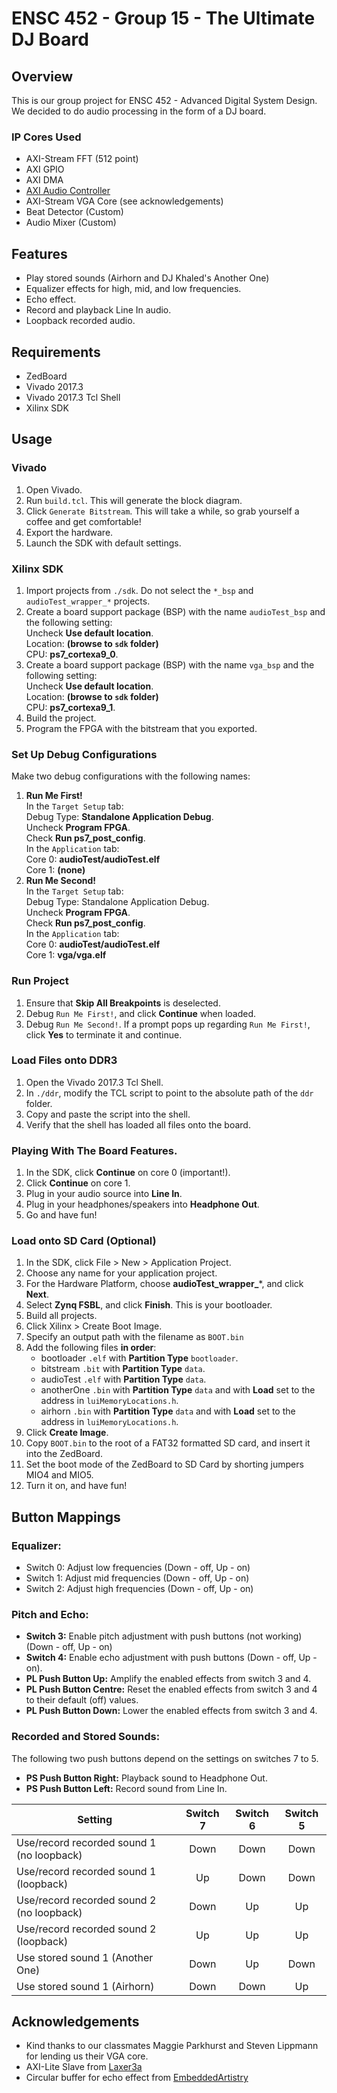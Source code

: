 # ENSC 452 - Group 15 - The Ultimate DJ Board

## Overview
This is our group project for ENSC 452 - Advanced Digital System Design.  We decided to do audio processing in the form of a DJ board.

### IP Cores Used
* AXI-Stream FFT (512 point)
* AXI GPIO
* AXI DMA
* [AXI Audio Controller](https://github.com/Laxer3a/ZedBoardAudio)
* AXI-Stream VGA Core (see acknowledgements)
* Beat Detector (Custom)
* Audio Mixer (Custom)


## Features
* Play stored sounds (Airhorn and DJ Khaled's Another One)
* Equalizer effects for high, mid, and low frequencies.
* Echo effect.
* Record and playback Line In audio.
* Loopback recorded audio.

## Requirements
* ZedBoard
* Vivado 2017.3
* Vivado 2017.3 Tcl Shell
* Xilinx SDK

## Usage

### Vivado
1. Open Vivado.
2. Run `build.tcl`.  This will generate the block diagram.
3. Click `Generate Bitstream`.  This will take a while, so grab yourself a coffee and get comfortable!
4. Export the hardware.
5. Launch the SDK with default settings.

### Xilinx SDK
1. Import projects from `./sdk`.  Do not select the `*_bsp` and `audioTest_wrapper_*` projects.
2. Create a board support package (BSP) with the name `audioTest_bsp` and the following setting:  
   Uncheck **Use default location**.  
   Location: **(browse to `sdk` folder)**  
   CPU: **ps7_cortexa9_0**.
3. Create a board support package (BSP) with the name `vga_bsp` and the following setting:  
   Uncheck **Use default location**.  
   Location: **(browse to `sdk` folder)**  
   CPU: **ps7_cortexa9_1**.
2. Build the project.
3. Program the FPGA with the bitstream that you exported.

### Set Up Debug Configurations
Make two debug configurations with the following names:

1. **Run Me First!**  
   In the `Target Setup` tab:  
   Debug Type: **Standalone Application Debug**.  
   Uncheck **Program FPGA**.  
   Check **Run ps7\_post\_config**.  
   In the `Application` tab:  
   Core 0: **audioTest/audioTest.elf**  
   Core 1: **(none)**
2. **Run Me Second!**  
   In the `Target Setup` tab:  
   Debug Type: Standalone Application Debug.  
   Uncheck **Program FPGA**.  
   Check **Run ps7\_post\_config**.  
   In the `Application` tab:  
   Core 0: **audioTest/audioTest.elf**  
   Core 1: **vga/vga.elf**

### Run Project
1. Ensure that **Skip All Breakpoints** is deselected.
2. Debug `Run Me First!`, and click **Continue** when loaded.
3. Debug `Run Me Second!`.  If a prompt pops up regarding `Run Me First!`, click **Yes** to terminate it and continue.

### Load Files onto DDR3
1. Open the Vivado 2017.3 Tcl Shell.
2. In `./ddr`, modify the TCL script to point to the absolute path of the `ddr` folder.
3. Copy and paste the script into the shell.
4. Verify that the shell has loaded all files onto the board.

### Playing With The Board Features.
1. In the SDK, click **Continue** on core 0 (important!).
2. Click **Continue** on core 1.
3. Plug in your audio source into **Line In**.
4. Plug in your headphones/speakers into **Headphone Out**.
5. Go and have fun!

### Load onto SD Card (Optional)
1. In the SDK, click File > New > Application Project.
2. Choose any name for your application project.
3. For the Hardware Platform, choose **audioTest_wrapper_***, and click **Next**.
4. Select **Zynq FSBL**, and click **Finish**.  This is your bootloader.
5. Build all projects.
6. Click Xilinx > Create Boot Image.
7. Specify an output path with the filename as `BOOT.bin`
7. Add the following files **in order**:
   - bootloader `.elf` with **Partition Type** `bootloader`.
   - bitstream `.bit` with **Partition Type** `data`.
   - audioTest `.elf` with **Partition Type** `data`.
   - anotherOne `.bin` with **Partition Type** `data` and with **Load** set to the address in `luiMemoryLocations.h`.
   - airhorn `.bin` with **Partition Type** `data` and with **Load** set to the address in `luiMemoryLocations.h`.
8. Click **Create Image**.
9. Copy `BOOT.bin` to the root of a FAT32 formatted SD card, and insert it into the ZedBoard.
10. Set the boot mode of the ZedBoard to SD Card by shorting jumpers MIO4 and MIO5.
11. Turn it on, and have fun!


## Button Mappings
### Equalizer: 

- Switch 0: Adjust low frequencies (Down - off, Up - on)  
- Switch 1: Adjust mid frequencies (Down - off, Up - on)  
- Switch 2: Adjust high frequencies (Down - off, Up - on)  

### Pitch and Echo:
- **Switch 3:** Enable pitch adjustment with push buttons (not working) (Down - off, Up - on)
- **Switch 4:** Enable echo adjustment with push buttons (Down - off, Up - on).
- **PL Push Button Up:** Amplify the enabled effects from switch 3 and 4.
- **PL Push Button Centre:** Reset the enabled effects from switch 3 and 4 to their default (off) values.
- **PL Push Button Down:** Lower the enabled effects from switch 3 and 4.

### Recorded and Stored Sounds:
The following two push buttons depend on the settings on switches 7 to 5.

- **PS Push Button Right:** Playback sound to Headphone Out.
- **PS Push Button Left:** Record sound from Line In.

| Setting                                       | Switch 7  | Switch 6  | Switch 5  |  
| --------------------------------------------- |:---------:|:---------:|:---------:|  
| Use/record recorded sound 1 (no loopback)     | Down      | Down      | Down      |  
| Use/record recorded sound 1 (loopback)        | Up        | Down      | Down      |  
| Use/record recorded sound 2 (no loopback)     | Down      | Up        | Up        |  
| Use/record recorded sound 2 (loopback)        | Up        | Up        | Up        |  
| Use stored sound 1 (Another One)              | Down      | Up        | Down      |  
| Use stored sound 1 (Airhorn)                  | Down      | Down      | Up        |  

## Acknowledgements
- Kind thanks to our classmates Maggie Parkhurst and Steven Lippmann for lending us their VGA core.
- AXI-Lite Slave from [Laxer3a](https://github.com/Laxer3a/ZedBoardAudio)
- Circular buffer for echo effect from [EmbeddedArtistry](https://github.com/embeddedartistry/embedded-resources/blob/master/examples/c/circular_buffer.c)